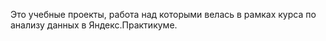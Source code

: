 Это учебные проекты, работа над которыми велась в рамках курса по анализу данных в Яндекс.Практикуме.